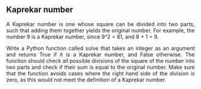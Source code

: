 ## Kaprekar number

<p align="justify">
A Kaprekar number is one whose square can be divided into two parts, such that adding them together yields the original number. For example, the number 9 is a Kaprekar number, since 9^2 = 81, and 8 + 1 = 9. 
</p>

<p align="justify">
Write a Python function called solve that takes an integer as an argument and returns True if it is a Kaprekar number, and False otherwise. The function should check all possible divisions of the square of the number into two parts and check if their sum is equal to the original number. Make sure that the function avoids cases where the right hand side of the division is zero, as this would not meet the definition of a Kaprekar number.
</p>





